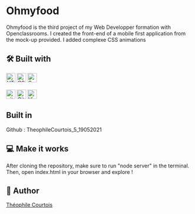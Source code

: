 # Ohmyfood

Ohmyfood is the third project of my Web Developper formation with Openclassrooms. I created the front-end of a mobile first application from the mock-up provided. I added complexe CSS animations

## 🛠 Built with

<div>
<img src="https://img.shields.io/badge/HTML5-282C34?logo=html5&logoColor=E34F26" alt="HTML5 logo" title="HTML5" height="25" />
<img src="https://img.shields.io/badge/CSS3-282C34?logo=css3&logoColor=1572B6" alt="CSS3 logo" title="CSS3" height="25" />
<img src="https://img.shields.io/badge/Sass-282C34?logo=sass&logoColor=CC6699" alt="Sass logo" title="Sass" height="25" />
</div>
<br/>
<div>
<img src="https://img.shields.io/badge/Git-282C34?logo=git&logoColor=F05032" alt="git logo" title="git" height="25" />
<img src="https://img.shields.io/badge/GitHub-282C34?logo=github&logoColor=FFFFFF" alt="GitHub logo" title="GitHub" height="25" />
<img src="https://img.shields.io/badge/VS%20Code-282C34?logo=visual-studio-code&logoColor=007ACC" alt="Visual Studio Code logo" title="Visual Studio Code" height="25" />
</div>

## Built in

Github : TheophileCourtois_5_19052021


## 💻 Make it works

After cloning the repository, make sure to run "node server" in the terminal. Then, open index.html in your browser and explore !

## :speech_balloon: Author

[Théophile Courtois](https://www.linkedin.com/in/th%C3%A9ophile-courtois-595a9b136/)
